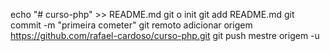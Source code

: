 echo "# curso-php" >> README.md 
git o init 
git add README.md 
git commit -m "primeira cometer" 
git remoto adicionar origem https://github.com/rafael-cardoso/curso-php.git
 git push mestre origem -u
